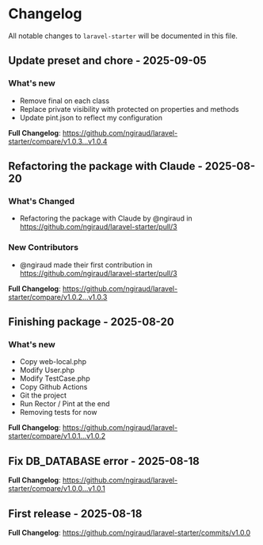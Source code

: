 # Changelog

All notable changes to `laravel-starter` will be documented in this file.

## Update preset and chore - 2025-09-05

### What's new

- Remove final on each class
- Replace private visibility with protected on properties and methods
- Update pint.json to reflect my configuration

**Full Changelog**: https://github.com/ngiraud/laravel-starter/compare/v1.0.3...v1.0.4

## Refactoring the package with Claude - 2025-08-20

### What's Changed

* Refactoring the package with Claude by @ngiraud in https://github.com/ngiraud/laravel-starter/pull/3

### New Contributors

* @ngiraud made their first contribution in https://github.com/ngiraud/laravel-starter/pull/3

**Full Changelog**: https://github.com/ngiraud/laravel-starter/compare/v1.0.2...v1.0.3

## Finishing package - 2025-08-20

### What's new

- Copy web-local.php
- Modify User.php
- Modify TestCase.php
- Copy Github Actions
- Git the project
- Run Rector / Pint at the end
- Removing tests for now

**Full Changelog**: https://github.com/ngiraud/laravel-starter/compare/v1.0.1...v1.0.2

## Fix DB_DATABASE error - 2025-08-18

**Full Changelog**: https://github.com/ngiraud/laravel-starter/compare/v1.0.0...v1.0.1

## First release - 2025-08-18

**Full Changelog**: https://github.com/ngiraud/laravel-starter/commits/v1.0.0
